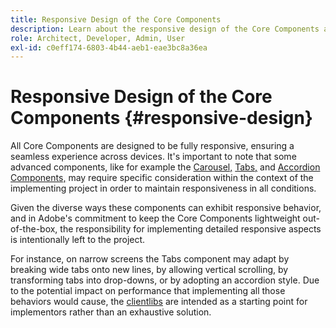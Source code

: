 ```yaml
---
title: Responsive Design of the Core Components
description: Learn about the responsive design of the Core Components and how it may affect your project.
role: Architect, Developer, Admin, User
exl-id: c0eff174-6803-4b44-aeb1-eae3bc8a36ea
---
```

# Responsive Design of the Core Components {#responsive-design}

All Core Components are designed to be fully responsive, ensuring a seamless experience across devices. It's important to note that some advanced components, like for example the [Carousel,](/help/components/carousel.md) [Tabs,](/help/components/tabs.md) and [Accordion Components,](/help/components/accordion.md) may require specific consideration within the context of the implementing project in order to maintain responsiveness in all conditions.

Given the diverse ways these components can exhibit responsive behavior, and in Adobe's commitment to keep the Core Components lightweight out-of-the-box, the responsibility for implementing detailed responsive aspects is intentionally left to the project.

For instance, on narrow screens the Tabs component may adapt by breaking wide tabs onto new lines, by allowing vertical scrolling, by transforming tabs into drop-downs, or by adopting an accordion style. Due to the potential impact on performance that implementing all those behaviors would cause, the [clientlibs](/help/developing/including-clientlibs.md#provided) are intended as a starting point for implementors rather than an exhaustive solution.
